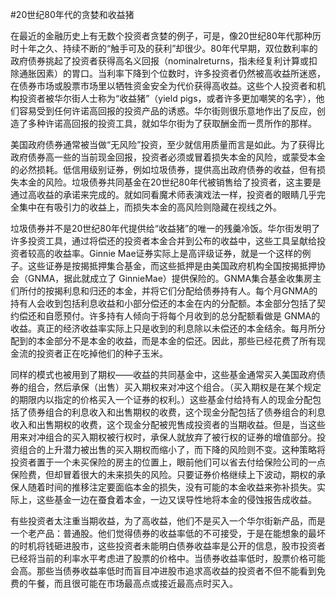 #20世纪80年代的贪婪和收益猪

在最近的金融历史上有无数个投资者贪婪的例子，可是，像20世纪80年代那种历时十年之久、持续不断的“触手可及的获利”却很少。80年代早期，双位数利率的政府债券挑起了投资者获得高名义回报（nominalreturns，指未经复利计算或扣除通胀因素）的胃口。当利率下降到个位数时，许多投资者仍然被高收益所迷惑，在债券市场或股票市场里以牺牲资金安全为代价获得高收益。这些个人投资者和机构投资者被华尔街人士称为“收益猪”（yield pigs，或者许多更加嘲笑的名字），他们容易受到任何许诺高回报的投资产品的诱惑。华尔街则很乐意地作出了反应，创造了多种许诺高回报的投资工具，就如华尔街为了获取酬金而一贯所作的那样。

美国政府债券通常被当做“无风险”投资，至少就信用质量而言是如此。为了获得比政府债券高一些的当前现金回报，投资者必须或冒着损失本金的风险，或蒙受本金的必然损耗。低信用级别证券，例如垃圾债券，提供高出政府债券的收益，但有损失本金的风险。垃圾债券共同基金在20世纪80年代被销售给了投资者，这主要是通过高收益的承诺来完成的。就如同看魔术师表演戏法一样，投资者的眼睛几乎完全集中在有吸引力的收益上，而损失本金的高风险则隐藏在视线之外。

垃圾债券并不是20世纪80年代提供给“收益猪”的唯一的残羹冷饭。华尔街发明了许多投资工具，通过将偿还的投资者本金合并到公布的收益中，这些工具呈献给投资者较高的收益率。Ginnie Mae证券实际上是高评级证券，就是一个这样的例子。这些证券是按揭抵押集合基金，而这些抵押是由美国政府机构全国按揭抵押协会（GNMA，据此就成立了 GinnieMae）提供保险的。GNMA集合基金收集房主们所付的按揭利息和归还的本金，并将它们分配给债券持有人。每个月GNMA的持有人会收到包括利息收益和小部分偿还的本金在内的分配额。本金部分包括了契约偿还和自愿预付。许多持有人倾向于将每个月收到的总分配额看做是 GNMA的收益。真正的经济收益率实际上只是收到的利息除以未偿还的本金结余。每月所分配到的本金部分不是本金的收益，而是本金的偿还。因此，那些已经花费了所有现金流的投资者正在吃掉他们的种子玉米。

同样的模式也被用到了期权——收益的共同基金中，这些基金通常买入美国政府债券的组合，然后承保（出售）买入期权来对冲这个组合。（买入期权是在某个规定的期限内以指定的价格买入一个证券的权利。）这些基金付给持有人的现金分配包括了债券组合的利息收入和出售期权的收费，这个现金分配包括了债券组合的利息收入和出售期权的收费，这个现金分配被兜售成投资者的当期收益。但是，当这些用来对冲组合的买入期权被行权时，承保人就放弃了被行权的证券的增值部分。投资组合的上升潜力被出售的买入期权而缩小了，而下降的风险则不变。这种策略将投资者置于一个未买保险的房主的位置上，眼前他们可以省去付给保险公司的一点保险费，但却冒着很大的未来损失的风险。只要证券价格继续上下波动，期权的承保人随着时间的推移注定要面临本金的损失，没有可能的本金收益来弥补损失。实际上，这些基金一边在蚕食着本金，一边又误导性地将本金的侵蚀报告成收益。

有些投资者太注重当期收益，为了高收益，他们不是买入一个华尔街新产品，而是一个老产品：普通股。他们觉得债券的收益率低的不可接受，于是在能想象的最坏的时机将钱砸进股市，这些投资者未能明白债券收益率是公开的信息，股市投资者已经将当前的利率水平考虑进了股票的价格中。当债券收益率低时，股票价格可能会高。那些当债券收益率低时而盲目冲进股市追求高收益的投资者不但不能看到免费的午餐，而且很可能在市场最高点或接近最高点时买入。
